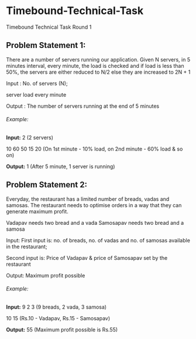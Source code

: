 # Timebound-Technical-Task
Timebound Technical Task Round 1

## Problem Statement 1:
There are a number of servers running our application. 
Given N servers, in 5 minutes interval, every minute, the load is checked and if load is less than 50%, the servers are either reduced to N/2 else they are increased to 2N + 1

Input : No. of servers (N);

server load every minute

Output : The number of servers running at the end of 5 minutes

###### Example:
**Input:**
2 (2 servers)

10 60 50 15 20 (On 1st minute - 10% load, on 2nd minute - 60% load & so on) 

**Output:**
1 (After 5 minute, 1 server is running)


## Problem Statement 2:

Everyday, the restaurant has a limited number of breads, vadas and samosas. The restaurant needs to optimise orders in a way that they can generate maximum profit.

Vadapav needs two bread and a vada
Samosapav needs two bread and a samosa

Input: First input is: no. of breads, no. of vadas and no. of samosas available in the restaurant; 

Second input is: Price of Vadapav & price of Samosapav set by the restaurant

Output: Maximum profit possible


###### Example:
**Input:**
9 2 3 (9 breads, 2 vada, 3 samosa)

10 15 (Rs.10 - Vadapav, Rs.15 - Samosapav) 

**Output:**
55 (Maximum profit possible is Rs.55)
